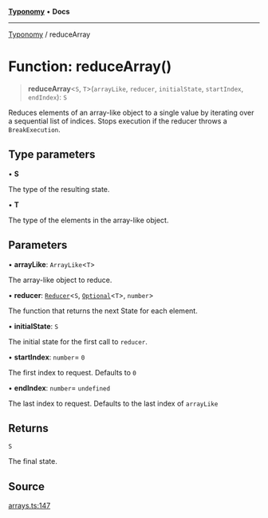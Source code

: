 [**Typonomy**](../README.md) • **Docs**

***

[Typonomy](../globals.md) / reduceArray

# Function: reduceArray()

> **reduceArray**\<`S`, `T`\>(`arrayLike`, `reducer`, `initialState`, `startIndex`, `endIndex`): `S`

Reduces elements of an array-like object to a single value by iterating over a sequential list of indices.
Stops execution if the reducer throws a `BreakExecution`.

## Type parameters

• **S**

The type of the resulting state.

• **T**

The type of the elements in the array-like object.

## Parameters

• **arrayLike**: `ArrayLike`\<`T`\>

The array-like object to reduce.

• **reducer**: [`Reducer`](../type-aliases/Reducer.md)\<`S`, [`Optional`](../type-aliases/Optional.md)\<`T`\>, `number`\>

The function that returns the next State for each element.

• **initialState**: `S`

The initial state for the first call to `reducer`.

• **startIndex**: `number`= `0`

The first index to request. Defaults to `0`

• **endIndex**: `number`= `undefined`

The last index to request. Defaults to the last index of `arrayLike`

## Returns

`S`

The final state.

## Source

[arrays.ts:147](https://github.com/softcraft-development/typonomy/blob/dfbcc96600b9b9b8c6faf47f3caef423e4f1568c/src/arrays.ts#L147)
